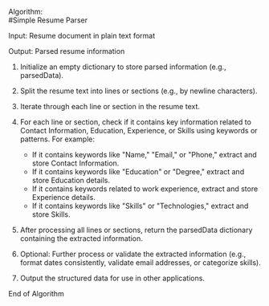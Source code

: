 Algorithm: <br>#Simple Resume Parser

Input: Resume document in plain text format

Output: Parsed resume information

1. Initialize an empty dictionary to store parsed information (e.g., parsedData).

2. Split the resume text into lines or sections (e.g., by newline characters).

3. Iterate through each line or section in the resume text.

4. For each line or section, check if it contains key information related to Contact Information, Education, Experience, or Skills using keywords or patterns. For example:
   - If it contains keywords like "Name," "Email," or "Phone," extract and store Contact Information.
   - If it contains keywords like "Education" or "Degree," extract and store Education details.
   - If it contains keywords related to work experience, extract and store Experience details.
   - If it contains keywords like "Skills" or "Technologies," extract and store Skills.

5. After processing all lines or sections, return the parsedData dictionary containing the extracted information.

6. Optional: Further process or validate the extracted information (e.g., format dates consistently, validate email addresses, or categorize skills).

7. Output the structured data for use in other applications.

End of Algorithm
